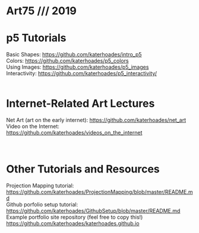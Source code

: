 # Art75 /// 2019

# p5 Tutorials <br>
Basic Shapes: https://github.com/katerhoades/intro_p5 <br>
Colors: https://github.com/katerhoades/p5_colors <br>
Using Images: https://github.com/katerhoades/p5_images <br>
Interactivity: https://github.com/katerhoades/p5_interactivity/
<br><br>
# Internet-Related Art Lectures <br>
Net Art (art on the early internet): https://github.com/katerhoades/net_art <br>
Video on the Internet: https://github.com/katerhoades/videos_on_the_internet <br>
<br><br>

# Other Tutorials and Resources
Projection Mapping tutorial: https://github.com/katerhoades/ProjectionMapping/blob/master/README.md
<br>
Github porfolio setup tutorial: https://github.com/katerhoades/GithubSetup/blob/master/README.md
<br>
Example portfolio site repository (feel free to copy this!) https://github.com/katerhoades/katerhoades.github.io
<br>
